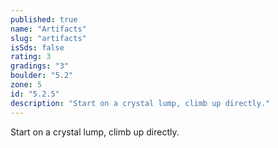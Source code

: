 ```yaml
---
published: true
name: "Artifacts"
slug: "artifacts"
isSds: false
rating: 3
gradings: "3"
boulder: "5.2"
zone: 5
id: "5.2.5"
description: "Start on a crystal lump, climb up directly."
---
```


Start on a crystal lump, climb up directly.
